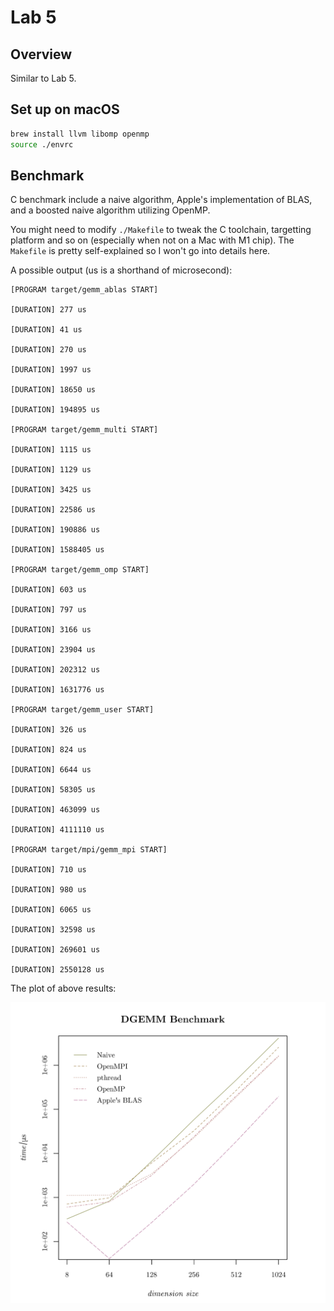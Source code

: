 # Lab 5

## Overview

Similar to Lab 5.

## Set up on macOS

```bash
brew install llvm libomp openmp
source ./envrc
```

## Benchmark

C benchmark include a naive algorithm, Apple's implementation of BLAS, and a boosted naive algorithm utilizing OpenMP.

You might need to modify `./Makefile` to tweak the C toolchain, targetting platform and so on (especially when not on a Mac with M1 chip). The `Makefile` is pretty self-explained so I won't go into details here.

A possible output (us is a shorthand of microsecond):

```
[PROGRAM target/gemm_ablas START]

[DURATION] 277 us

[DURATION] 41 us

[DURATION] 270 us

[DURATION] 1997 us

[DURATION] 18650 us

[DURATION] 194895 us

[PROGRAM target/gemm_multi START]

[DURATION] 1115 us

[DURATION] 1129 us

[DURATION] 3425 us

[DURATION] 22586 us

[DURATION] 190886 us

[DURATION] 1588405 us

[PROGRAM target/gemm_omp START]

[DURATION] 603 us

[DURATION] 797 us

[DURATION] 3166 us

[DURATION] 23904 us

[DURATION] 202312 us

[DURATION] 1631776 us

[PROGRAM target/gemm_user START]

[DURATION] 326 us

[DURATION] 824 us

[DURATION] 6644 us

[DURATION] 58305 us

[DURATION] 463099 us

[DURATION] 4111110 us

[PROGRAM target/mpi/gemm_mpi START]

[DURATION] 710 us

[DURATION] 980 us

[DURATION] 6065 us

[DURATION] 32598 us

[DURATION] 269601 us

[DURATION] 2550128 us
```

The plot of above results:

![Benchmark Barplot](assets/benchmark_plot.svg)
